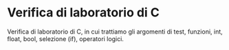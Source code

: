# Verifica di laboratorio di C

Verifica di laboratorio di C, in cui trattiamo gli argomenti di test, funzioni, int, float, bool, selezione (if), operatori logici.

